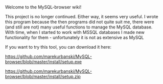Welcome to the MySQL-browser wiki!

This project is no longer continued.
Either way, it seems very useful.
I wrote this program because the then programs did not quite suit me, there were (and still are not) many useful functions to manage the MySQL database.
With time, when I started to work with MSSQL databases I made new functionality for them - unfortunately it is not as extensive as MySQL

If you want to try this tool, you can download it here:

https://github.com/marekurbanski/MySQL-browser/blob/master/install/setup.exe

https://github.com/marekurbanski/MySQL-browser/blob/master/install/setup.zip 

